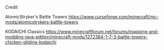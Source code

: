 Credit

AtomicStryker's Battle Towers
https://www.curseforge.com/minecraft/mc-mods/atomicstrykers-battle-towers

KODAICHI Classics
https://www.minecraftforum.net/forums/mapping-and-modding-java-edition/minecraft-mods/1272384-1-7-3-battle-towers-chicken-gliding-kodaichi
